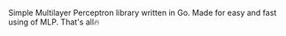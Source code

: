 Simple Multilayer Perceptron library written in Go.
Made for easy and fast using of MLP.
That's all🔥
